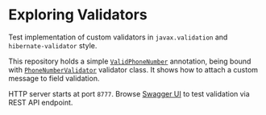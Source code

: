 # Exploring Validators

Test implementation of custom validators in `javax.validation` and `hibernate-validator` style.

This repository holds a simple [`ValidPhoneNumber`][ValidPhoneNumber.java] annotation, being bound
with [`PhoneNumberValidator`][PhoneNumberValidator.java] validator class. It shows how to attach a
custom message to field validation.

HTTP server starts at port `8777`. Browse [Swagger UI][SwaggerUI] to test validation via REST API
endpoint.

[ValidPhoneNumber.java]: src/main/java/pl/malczuuu/exploring/validators/annotation/ValidPhoneNumber.java
[PhoneNumberValidator.java]: src/main/java/pl/malczuuu/exploring/validators/annotation/PhoneNumberValidator.java
[SwaggerUI]: http://localhost:8777
